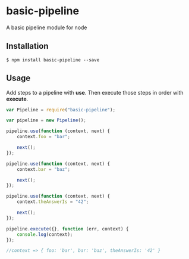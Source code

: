 # basic-pipeline

A basic pipeline module for node

## Installation

    $ npm install basic-pipeline --save
    
## Usage

Add steps to a pipeline with **use**. Then execute those steps in order with **execute**.

```js
var Pipeline = require("basic-pipeline");

var pipeline = new Pipeline();

pipeline.use(function (context, next) {
    context.foo = "bar";

    next();
});

pipeline.use(function (context, next) {
    context.bar = "baz";

    next();
});

pipeline.use(function (context, next) {
    context.theAnswerIs = "42";

    next();
});

pipeline.execute({}, function (err, context) {
    console.log(context);
});

//context => { foo: 'bar', bar: 'baz', theAnswerIs: '42' }
```
